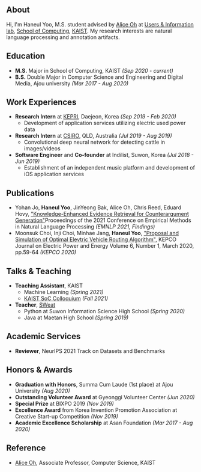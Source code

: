 ## About
Hi, I'm Haneul Yoo, M.S. student advised by [Alice Oh](https://aliceoh9.github.io/) at [Users & Information lab](http://uilab.kr/), [School of Computing](https://cs.kaist.ac.kr/), [KAIST](https://www.kaist.ac.kr/).
My research interests are natural language processing and annotation artifacts.

## Education
- **M.S.** Major in School of Computing, KAIST _(Sep 2020 - current)_
- **B.S.** Double Major in Computer Science and Engineering and Digital Media, Ajou university _(Mar 2017 - Aug 2020)_

## Work Experiences
- **Research Intern** at [KEPRI](https://www.kepri.re.kr:20808/), Daejeon, Korea _(Sep 2019 - Feb 2020)_
  - Development of application services utilizing electric used power data
- **Research Intern** at [CSIRO](https://www.csiro.au/), QLD, Australia _(Jul 2019 - Aug 2019)_
  - Convolutional deep neural network for detecting cattle in images/videos
- **Software Engineer** and **Co-founder** at Indilist, Suwon, Korea _(Jul 2018 - Jun 2019)_
  - Establishment of an independent music platform and development of iOS application services

<!-- ## Publication
- [**Knowledge-Enhanced Evidence Retrieval for Counterargument Generation**](https://arxiv.org/abs/2109.09057)
<br>Yohan Jo, **Haneul Yoo**, JinYeong Bak, Alice Oh, Chris Reed, Eduard Hovy
<br>Proceedings of the 2021 Conference on Empirical Methods in Natural Language Processing _(EMNLP 2021, Findings)_
- **Proposal and Simulation of Optimal Elevtric Vehicle Routing Algorithm**
<br>Moonsuk Choi, Inji Choi, Minhae Jang, **Haneul Yoo**
<br>KEPCO Journal on Electric Power and Energy Volume 6, Number 1, March 2020, pp.59-64 _(KEPCO 2020)_ -->

## Publications
- Yohan Jo, **Haneul Yoo**, JinYeong Bak, Alice Oh, Chris Reed, Eduard Hovy, ["Knowledge-Enhanced Evidence Retrieval for Counterargument Generation"](https://arxiv.org/abs/2109.09057)Proceedings of the 2021 Conference on Empirical Methods in Natural Language Processing _(EMNLP 2021, Findings)_
- Moonsuk Choi, Inji Choi, Minhae Jang, **Haneul Yoo**, ["Proposal and Simulation of Optimal Elevtric Vehicle Routing Algorithm"](http://dx.doi.org/10.18770/KEPCO.2020.06.01.059), KEPCO Journal on Electric Power and Energy Volume 6, Number 1, March 2020, pp.59-64 _(KEPCO 2020)_

## Talks & Teaching
- **Teaching Assistant**, KAIST
  - Machine Learning _(Spring 2021)_
  - [KAIST SoC Colloquium](https://cs.kaist.ac.kr/colloquium/) _(Fall 2021)_
- **Teacher**, [SWeat](https://www.facebook.com/SW.Education.And.Tutoring/)
  - Python at Suwon Information Science High School _(Spring 2020)_
  - Java at Maetan High School _(Spring 2019)_

## Academic Services
- **Reviewer**, NeurIPS 2021 Track on Datasets and Benchmarks

## Honors & Awards
- **Graduation with Honors**, Summa Cum Laude (1st place) at Ajou University _(Aug 2020)_
- **Outstanding Volunteer Award** at Gyeonggi Volunteer Center _(Jun 2020)_
- **Special Prize** at BIXPO 2019 _(Nov 2019)_
- **Excellence Award** from Korea Invention Promotion Association at Creative Start-up Competition _(Nov 2019)_
- **Academic Excellence Scholarship** at Asan Foundation _(Mar 2017 - Aug 2020)_

## Reference
- [Alice Oh](https://aliceoh9.github.io/), Associate Professor, Computer Science, KAIST
